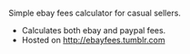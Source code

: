 Simple ebay fees calculator for casual sellers.
* Calculates both ebay and paypal fees.
* Hosted on http://ebayfees.tumblr.com
